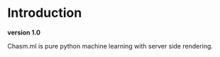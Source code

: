 # Introduction

**version 1.0**

Chasm.ml is pure python machine learning with server side rendering.
